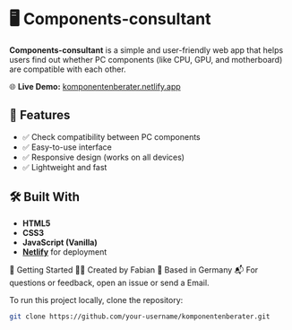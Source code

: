 # 🖥️ Components-consultant


**Components-consultant** is a simple and user-friendly web app that helps users find out whether PC components (like CPU, GPU, and motherboard) are compatible with each other.

🌐 **Live Demo:** [komponentenberater.netlify.app](https://komponentenberater.netlify.app/index.html)

## 🔧 Features

- ✅ Check compatibility between PC components  
- ✅ Easy-to-use interface  
- ✅ Responsive design (works on all devices)  
- ✅ Lightweight and fast

## 🛠️ Built With

- **HTML5**  
- **CSS3**  
- **JavaScript (Vanilla)**  
- **[Netlify](https://www.netlify.com/)** for deployment


🚀 Getting Started
👨‍💻 Created by Fabian
📍 Based in Germany
📬 For questions or feedback, open an issue or send a Email.


To run this project locally, clone the repository:

```bash
git clone https://github.com/your-username/komponentenberater.git
